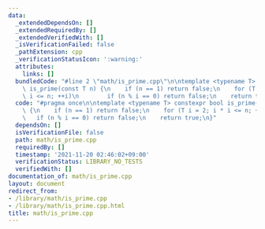 ```yaml
---
data:
  _extendedDependsOn: []
  _extendedRequiredBy: []
  _extendedVerifiedWith: []
  _isVerificationFailed: false
  _pathExtension: cpp
  _verificationStatusIcon: ':warning:'
  attributes:
    links: []
  bundledCode: "#line 2 \"math/is_prime.cpp\"\n\ntemplate <typename T> constexpr bool\
    \ is_prime(const T n) {\n    if (n == 1) return false;\n    for (T i = 2; i *\
    \ i <= n; ++i)\n        if (n % i == 0) return false;\n    return true;\n}\n"
  code: "#pragma once\n\ntemplate <typename T> constexpr bool is_prime(const T n)\
    \ {\n    if (n == 1) return false;\n    for (T i = 2; i * i <= n; ++i)\n     \
    \   if (n % i == 0) return false;\n    return true;\n}"
  dependsOn: []
  isVerificationFile: false
  path: math/is_prime.cpp
  requiredBy: []
  timestamp: '2021-11-20 02:46:02+09:00'
  verificationStatus: LIBRARY_NO_TESTS
  verifiedWith: []
documentation_of: math/is_prime.cpp
layout: document
redirect_from:
- /library/math/is_prime.cpp
- /library/math/is_prime.cpp.html
title: math/is_prime.cpp
---
```

